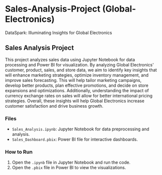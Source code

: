 # Sales-Analysis-Project (Global-Electronics)
DataSpark: Illuminating Insights for Global Electronics
## Sales Analysis Project
This project analyzes sales data using Jupyter Notebook for data processing and Power BI for visualization.
By analyzing Global Electronics' customer, product, sales, and store data, we aim to identify key insights that will enhance marketing strategies, optimize inventory management, and improve sales forecasting. This will help tailor marketing campaigns, develop better products, plan effective promotions, and decide on store expansions and optimizations. Additionally, understanding the impact of currency exchange rates on sales will allow for better international pricing strategies. Overall, these insights will help Global Electronics increase customer satisfaction and drive business growth.

### Files
- `Sales_Analysis.ipynb`: Jupyter Notebook for data preprocessing and analysis.
- `Sales_Dashboard.pbix`: Power BI file for interactive dashboards.

### How to Run
1. Open the `.ipynb` file in Jupyter Notebook and run the code.
2. Open the `.pbix` file in Power BI to view the visualizations.
